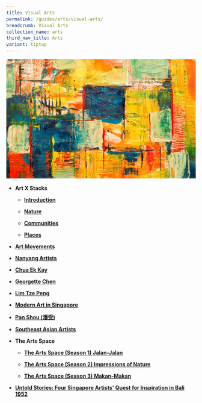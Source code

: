 ```yaml
---
title: Visual Arts
permalink: /guides/arts/visual-arts/
breadcrumb: Visual Arts
collection_name: arts
third_nav_title: Arts
variant: tiptap
---
```

<div class="isomer-image-wrapper">
<img style="width:800px;" height="auto" width="100%" alt="visual arts banner" src="/images/category/visual-arts.jpg">
</div>
<ul>
<li>
<p><strong>Art X Stacks</strong>
</p>
<ul data-tight="true" class="tight">
<li>
<p><strong><a href="/guides/arts/visual-arts/artxstacks/" rel="noopener noreferrer nofollow" target="_blank">Introduction</a></strong>
</p>
</li>
<li>
<p><strong><a href="/guides/arts/visual-arts/artxstacks/nature" rel="noopener noreferrer nofollow" target="_blank">Nature</a></strong>
</p>
</li>
<li>
<p><strong><a href="/guides/arts/visual-arts/artxstacks/communities" rel="noopener noreferrer nofollow" target="_blank">Communities</a></strong>
</p>
</li>
<li>
<p><strong><a href="/guides/arts/visual-arts/artxstacks/places" rel="noopener noreferrer nofollow" target="_blank">Places</a></strong>
</p>
</li>
</ul>
</li>
<li>
<p><strong><a href="/guides/arts/visual-arts/art-movements" rel="noopener noreferrer nofollow" target="_blank">Art Movements</a></strong>
</p>
</li>
<li>
<p><strong><a href="/guides/arts/visual-arts/nanyangartists" rel="noopener noreferrer nofollow" target="_blank">Nanyang Artists</a></strong>
</p>
</li>
<li>
<p><strong><a href="/guides/singapore/people/chua-ek-kay" rel="noopener noreferrer nofollow" target="_blank">Chua Ek Kay</a></strong>
</p>
</li>
<li>
<p><strong><a href="/guides/singapore/people/georgette-chen" rel="noopener noreferrer nofollow" target="_blank">Georgette Chen</a></strong>
</p>
</li>
<li>
<p><strong><a href="/guides/singapore/people/lim-tze-peng" rel="noopener noreferrer nofollow" target="_blank">Lim Tze Peng</a></strong>
</p>
</li>
<li>
<p><strong><a href="/guides/arts/visual-arts/modern-art-in-singapore" rel="noopener noreferrer nofollow" target="_blank">Modern Art in Singapore</a></strong>
</p>
</li>
<li>
<p><strong><a href="/guides/singapore/people/Pan-Shou/" rel="noopener noreferrer nofollow" target="_blank">Pan Shou (潘受)</a></strong>
</p>
</li>
<li>
<p><strong><a href="/guides/arts/visual-arts/sea-artists" rel="noopener noreferrer nofollow" target="_blank">Southeast Asian Artists</a></strong>
</p>
</li>
<li>
<p><strong>The Arts Space</strong>
</p>
<ul data-tight="true" class="tight">
<li>
<p><strong><a href="/guides/arts/visual-arts/the-arts-space-season1-jalan-jalan" rel="noopener noreferrer nofollow" target="_blank">The Arts Space (Season 1) Jalan-Jalan</a></strong>
</p>
</li>
<li>
<p><strong><a href="/guides/arts/visual-arts/the-arts-space-season2-impressions-of-nature" rel="noopener noreferrer nofollow" target="_blank">The Arts Space (Season 2) Impressions of Nature</a></strong>
</p>
</li>
<li>
<p><strong><a href="/guides/arts/visual-arts/the-arts-space-season3-makan-makan" rel="noopener noreferrer nofollow" target="_blank">The Arts Space (Season 3) Makan-Makan</a></strong>
</p>
</li>
</ul>
</li>
<li>
<p><strong><a href="https://reference.nlb.gov.sg/guides/arts/visual-arts/untold-stories/" rel="noopener nofollow" target="_blank">Untold Stories: Four Singapore Artists' Quest for Inspiration in Bali 1952</a></strong>
</p>
</li>
</ul>
<p></p>